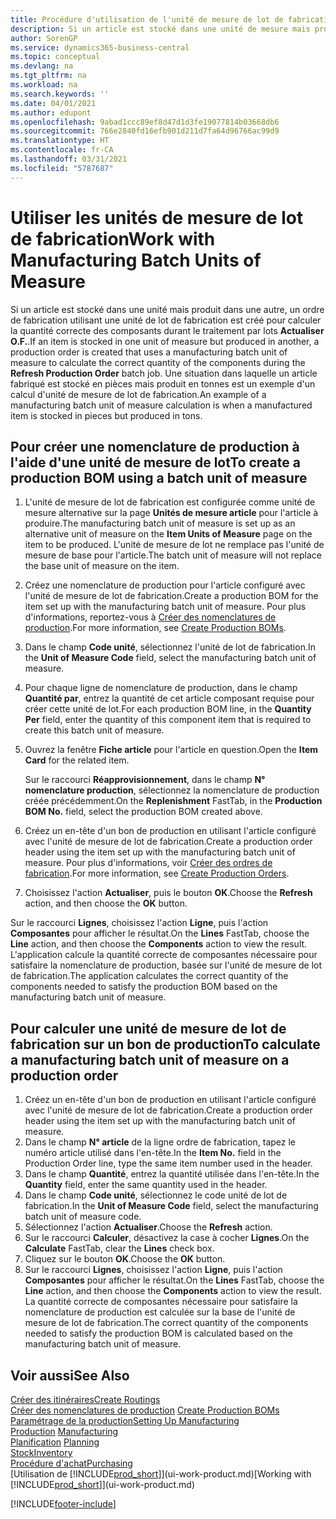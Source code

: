 ```yaml
---
title: Procédure d'utilisation de l'unité de mesure de lot de fabrication | Microsoft Docs
description: Si un article est stocké dans une unité de mesure mais produit dans une autre, le bon de production doit utiliser une unité de mesure de lot de fabrication pour calculer la quantité correcte des composantes. Une situation dans laquelle un article fabriqué est stocké en pièces mais produit en tonnes est un exemple d'un calcul d'unité de mesure de lot de fabrication.
author: SorenGP
ms.service: dynamics365-business-central
ms.topic: conceptual
ms.devlang: na
ms.tgt_pltfrm: na
ms.workload: na
ms.search.keywords: ''
ms.date: 04/01/2021
ms.author: edupont
ms.openlocfilehash: 9abad1ccc89ef8d47d1d3fe19077814b03668db6
ms.sourcegitcommit: 766e2840fd16efb901d211d7fa64d96766ac99d9
ms.translationtype: HT
ms.contentlocale: fr-CA
ms.lasthandoff: 03/31/2021
ms.locfileid: "5787687"
---
```

# <a name="work-with-manufacturing-batch-units-of-measure"></a><span data-ttu-id="5035f-104">Utiliser les unités de mesure de lot de fabrication</span><span class="sxs-lookup"><span data-stu-id="5035f-104">Work with Manufacturing Batch Units of Measure</span></span>
<span data-ttu-id="5035f-105">Si un article est stocké dans une unité mais produit dans une autre, un ordre de fabrication utilisant une unité de lot de fabrication est créé pour calculer la quantité correcte des composants durant le traitement par lots **Actualiser O.F.**.</span><span class="sxs-lookup"><span data-stu-id="5035f-105">If an item is stocked in one unit of measure but produced in another, a production order is created that uses a manufacturing batch unit of measure to calculate the correct quantity of the components during the **Refresh Production Order** batch job.</span></span> <span data-ttu-id="5035f-106">Une situation dans laquelle un article fabriqué est stocké en pièces mais produit en tonnes est un exemple d'un calcul d'unité de mesure de lot de fabrication.</span><span class="sxs-lookup"><span data-stu-id="5035f-106">An example of a manufacturing batch unit of measure calculation is when a manufactured item is stocked in pieces but produced in tons.</span></span>  

## <a name="to-create-a-production-bom-using-a-batch-unit-of-measure"></a><span data-ttu-id="5035f-107">Pour créer une nomenclature de production à l'aide d'une unité de mesure de lot</span><span class="sxs-lookup"><span data-stu-id="5035f-107">To create a production BOM using a batch unit of measure</span></span>  
1.  <span data-ttu-id="5035f-108">L'unité de mesure de lot de fabrication est configurée comme unité de mesure alternative sur la page **Unités de mesure article** pour l'article à produire.</span><span class="sxs-lookup"><span data-stu-id="5035f-108">The manufacturing batch unit of measure is set up as an alternative unit of measure on the **Item Units of Measure** page on the item to be produced.</span></span> <span data-ttu-id="5035f-109">L'unité de mesure de lot ne remplace pas l'unité de mesure de base pour l'article.</span><span class="sxs-lookup"><span data-stu-id="5035f-109">The batch unit of measure will not replace the base unit of measure on the item.</span></span>  
2.  <span data-ttu-id="5035f-110">Créez une nomenclature de production pour l'article configuré avec l'unité de mesure de lot de fabrication.</span><span class="sxs-lookup"><span data-stu-id="5035f-110">Create a production BOM for the item set up with the manufacturing batch unit of measure.</span></span> <span data-ttu-id="5035f-111">Pour plus d'informations, reportez-vous à [Créer des nomenclatures de production](production-how-to-create-production-boms.md).</span><span class="sxs-lookup"><span data-stu-id="5035f-111">For more information, see [Create Production BOMs](production-how-to-create-production-boms.md).</span></span>  
3.  <span data-ttu-id="5035f-112">Dans le champ **Code unité**, sélectionnez l'unité de lot de fabrication.</span><span class="sxs-lookup"><span data-stu-id="5035f-112">In the **Unit of Measure Code** field, select the manufacturing batch unit of measure.</span></span>  
4.  <span data-ttu-id="5035f-113">Pour chaque ligne de nomenclature de production, dans le champ **Quantité par**, entrez la quantité de cet article composant requise pour créer cette unité de lot.</span><span class="sxs-lookup"><span data-stu-id="5035f-113">For each production BOM line, in the **Quantity Per** field, enter the quantity of this component item that is required to create this batch unit of measure.</span></span>  
5.  <span data-ttu-id="5035f-114">Ouvrez la fenêtre **Fiche article** pour l'article en question.</span><span class="sxs-lookup"><span data-stu-id="5035f-114">Open the **Item Card** for the related item.</span></span>  

    <span data-ttu-id="5035f-115">Sur le raccourci **Réapprovisionnement**, dans le champ **N° nomenclature production**, sélectionnez la nomenclature de production créée précédemment.</span><span class="sxs-lookup"><span data-stu-id="5035f-115">On the **Replenishment** FastTab, in the **Production BOM No.** field, select the production BOM created above.</span></span>  
6.  <span data-ttu-id="5035f-116">Créez un en-tête d'un bon de production en utilisant l'article configuré avec l'unité de mesure de lot de fabrication.</span><span class="sxs-lookup"><span data-stu-id="5035f-116">Create a production order header using the item set up with the manufacturing batch unit of measure.</span></span> <span data-ttu-id="5035f-117">Pour plus d'informations, voir [Créer des ordres de fabrication](production-how-to-create-production-orders.md).</span><span class="sxs-lookup"><span data-stu-id="5035f-117">For more information, see [Create Production Orders](production-how-to-create-production-orders.md).</span></span>  
7.  <span data-ttu-id="5035f-118">Choisissez l'action **Actualiser**, puis le bouton **OK**.</span><span class="sxs-lookup"><span data-stu-id="5035f-118">Choose the **Refresh** action, and then choose  the **OK** button.</span></span>  

<span data-ttu-id="5035f-119">Sur le raccourci **Lignes**, choisissez l'action **Ligne**, puis l'action **Composantes** pour afficher le résultat.</span><span class="sxs-lookup"><span data-stu-id="5035f-119">On the **Lines** FastTab, choose the **Line** action, and then choose the **Components** action to view the result.</span></span> <span data-ttu-id="5035f-120">L'application calcule la quantité correcte de composantes nécessaire pour satisfaire la nomenclature de production, basée sur l'unité de mesure de lot de fabrication.</span><span class="sxs-lookup"><span data-stu-id="5035f-120">The application calculates the correct quantity of the components needed to satisfy the production BOM based on the manufacturing batch unit of measure.</span></span>  

## <a name="to-calculate-a-manufacturing-batch-unit-of-measure-on-a-production-order"></a><span data-ttu-id="5035f-121">Pour calculer une unité de mesure de lot de fabrication sur un bon de production</span><span class="sxs-lookup"><span data-stu-id="5035f-121">To calculate a manufacturing batch unit of measure on a production order</span></span>  
1.  <span data-ttu-id="5035f-122">Créez un en-tête d'un bon de production en utilisant l'article configuré avec l'unité de mesure de lot de fabrication.</span><span class="sxs-lookup"><span data-stu-id="5035f-122">Create a production order header using the item set up with the manufacturing batch unit of measure.</span></span>  
2.  <span data-ttu-id="5035f-123">Dans le champ **N° article** de la ligne ordre de fabrication, tapez le numéro article utilisé dans l'en-tête.</span><span class="sxs-lookup"><span data-stu-id="5035f-123">In the **Item No.** field in the Production Order line, type the same item number used in the header.</span></span>  
3.  <span data-ttu-id="5035f-124">Dans le champ **Quantité**, entrez la quantité utilisée dans l'en-tête.</span><span class="sxs-lookup"><span data-stu-id="5035f-124">In the **Quantity** field, enter the same quantity used in the header.</span></span>  
4.  <span data-ttu-id="5035f-125">Dans le champ **Code unité**, sélectionnez le code unité de lot de fabrication.</span><span class="sxs-lookup"><span data-stu-id="5035f-125">In the **Unit of Measure Code** field, select the manufacturing batch unit of measure code.</span></span>  
5.  <span data-ttu-id="5035f-126">Sélectionnez l'action **Actualiser**.</span><span class="sxs-lookup"><span data-stu-id="5035f-126">Choose the **Refresh** action.</span></span>
6.  <span data-ttu-id="5035f-127">Sur le raccourci **Calculer**, désactivez la case à cocher **Lignes**.</span><span class="sxs-lookup"><span data-stu-id="5035f-127">On the **Calculate** FastTab, clear the **Lines** check box.</span></span>  
7.  <span data-ttu-id="5035f-128">Cliquez sur le bouton **OK**.</span><span class="sxs-lookup"><span data-stu-id="5035f-128">Choose the **OK** button.</span></span>  
8.  <span data-ttu-id="5035f-129">Sur le raccourci **Lignes**, choisissez l'action **Ligne**, puis l'action **Composantes** pour afficher le résultat.</span><span class="sxs-lookup"><span data-stu-id="5035f-129">On the **Lines** FastTab, choose the **Line** action, and then choose the **Components** action to view the result.</span></span> <span data-ttu-id="5035f-130">La quantité correcte de composantes nécessaire pour satisfaire la nomenclature de production est calculée sur la base de l'unité de mesure de lot de fabrication.</span><span class="sxs-lookup"><span data-stu-id="5035f-130">The correct quantity of the components needed to satisfy the production BOM is calculated based on the manufacturing batch unit of measure.</span></span>  

## <a name="see-also"></a><span data-ttu-id="5035f-131">Voir aussi</span><span class="sxs-lookup"><span data-stu-id="5035f-131">See Also</span></span>  
[<span data-ttu-id="5035f-132">Créer des itinéraires</span><span class="sxs-lookup"><span data-stu-id="5035f-132">Create Routings</span></span>](production-how-to-create-routings.md)  
<span data-ttu-id="5035f-133">[Créer des nomenclatures de production](production-how-to-create-production-boms.md)   </span><span class="sxs-lookup"><span data-stu-id="5035f-133">[Create Production BOMs](production-how-to-create-production-boms.md)   </span></span>  
[<span data-ttu-id="5035f-134">Paramétrage de la production</span><span class="sxs-lookup"><span data-stu-id="5035f-134">Setting Up Manufacturing</span></span>](production-configure-production-processes.md)  
<span data-ttu-id="5035f-135">[Production](production-manage-manufacturing.md)  </span><span class="sxs-lookup"><span data-stu-id="5035f-135">[Manufacturing](production-manage-manufacturing.md)  </span></span>  
<span data-ttu-id="5035f-136">[Planification](production-planning.md) </span><span class="sxs-lookup"><span data-stu-id="5035f-136">[Planning](production-planning.md) </span></span>  
[<span data-ttu-id="5035f-137">Stock</span><span class="sxs-lookup"><span data-stu-id="5035f-137">Inventory</span></span>](inventory-manage-inventory.md)  
[<span data-ttu-id="5035f-138">Procédure d'achat</span><span class="sxs-lookup"><span data-stu-id="5035f-138">Purchasing</span></span>](purchasing-manage-purchasing.md)  
<span data-ttu-id="5035f-139">[Utilisation de [!INCLUDE[prod_short](includes/prod_short.md)]](ui-work-product.md)</span><span class="sxs-lookup"><span data-stu-id="5035f-139">[Working with [!INCLUDE[prod_short](includes/prod_short.md)]](ui-work-product.md)</span></span>  


[!INCLUDE[footer-include](includes/footer-banner.md)]